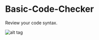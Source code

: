 # Basic-Code-Checker
Review your code syntax.

![alt tag](https://cosmcw-dm2305.files.1drv.com/y3mN2rSOnBna0YYFi0L_eufWilxYN5mCIKvaNekzU9pERyfAAS0eXPgDRuL2BN2g1B2JFyLzs0kCy2qVF3OIpBGCLk374_NHPh_d1JQs6aCWuwEb6YNKCshHA6e-zXtAzwbqIAvaf0-URpFrCubAWqSEwGQv5tWYFaSBVayne6ab0Q?width=1277&height=799&cropmode=none)
